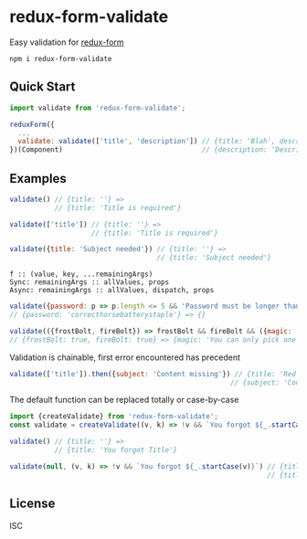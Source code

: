# redux-form-validate

Easy validation for [redux-form](https://github.com/erikras/redux-form)

`npm i redux-form-validate`

## Quick Start

```js
import validate from 'redux-form-validate';

reduxForm({
  ...
  validate: validate(['title', 'description']) // {title: 'Blah', description: ''} =>
})(Component)                                  // {description: 'Description is required'}
```

## Examples

```js
validate() // {title: ''} =>
           // {title: 'Title is required'}
```

```js
validate(['title']) // {title: ''} =>
                    // {title: 'Title is required'}
```

```js
validate({title: 'Subject needed'}) // {title: ''} =>
                                    // {title: 'Subject needed'}
```

```
f :: (value, key, ...remainingArgs)
Sync: remainingArgs :: allValues, props
Async: remainingArgs :: allValues, dispatch, props
```

```js
validate({password: p => p.length <= 5 && 'Password must be longer than 6 charachters'})
// {password: 'correcthorsebatterystaple'} => {}
```

```js
validate(({frostBolt, fireBolt}) => frostBolt && fireBolt && ({magic: 'You can only pick one'}))
// {frostBolt: true, fireBolt: true} => {magic: 'You can only pick one'}
```

Validation is chainable, first error encountered has precedent

```js
validate(['title']).then({subject: 'Content missing'}) // {title: 'Red Book', subject: ''} =>
                                                      // {subject: 'Content missing'}
```

The default function can be replaced totally or case-by-case

```js
import {createValidate} from 'redux-form-validate';
const validate = createValidate((v, k) => !v && `You forgot ${_.startCase(k)}`);

validate() // {title: ''} =>
           // {title: 'You forgot Title'}
```

```js
validate(null, (v, k) => !v && `You forgot ${_.startCase(v)}`) // {title: ''} =>
                                                               // {title: 'You forgot Title'}
```

## License

ISC
